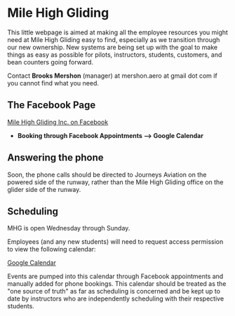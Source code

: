 # Mile High Gliding

This little webpage is aimed at making all the employee resources you might need at Mile High Gliding easy to find, especially as we transition through our new ownership. New systems are being set up with the goal to make things as easy as possible for pilots, instructors, students, customers, and bean counters going forward.

Contact **Brooks Mershon** (manager) at mershon.aero at gmail dot com if you cannot find what you need.

## The Facebook Page

[Mile High Gliding Inc. on Facebook](https://www.facebook.com/milehighglidinginc/)

- **Booking through Facebook Appointments --> Google Calendar**

## Answering the phone

Soon, the phone calls should be directed to Journeys Aviation on the powered side of the runway, rather than the Mile High Gliding office on the glider side of the runway.

## Scheduling

MHG is open Wednesday through Sunday.

Employees (and any new students) will need to request access permission to view the following calendar:

[Google Calendar](https://calendar.google.com/calendar/b/2?cid=Ym91bGRlcmdsaWRpbmdAZ21haWwuY29t)

Events are pumped into this calendar through Facebook appointments and manually added for phone bookings. This calendar should be treated as the "one source of truth" as far as scheduling is concerned and be kept up to date by instructors who are independently scheduling with their respective students.
